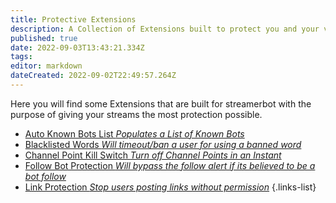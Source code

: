 ```yaml
---
title: Protective Extensions
description: A Collection of Extensions built to protect you and your viewers builtfor streamerbot.
published: true
date: 2022-09-03T13:43:21.334Z
tags: 
editor: markdown
dateCreated: 2022-09-02T22:49:57.264Z
---
```


Here you will find some Extensions that are built for streamerbot with the purpose of giving your streams the most protection possible.

* [Auto Known Bots List *Populates a List of Known Bots*](./auto-known-bots-list)
* [Blacklisted Words *Will timeout/ban a user for using a banned word*](./blacklisted-words-auto-moderation)
* [Channel Point Kill Switch *Turn off Channel Points in an Instant*](./channel-point-kill-switch)
* [Follow Bot Protection *Will bypass the follow alert if its believed to be a bot follow*](./follow-bot-protection)
* [Link Protection *Stop users posting links without permission*](./link-url-protection)
{.links-list}